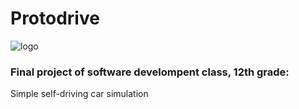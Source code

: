 # Protodrive
![logo](https://github.com/RanelDL/Protodrive/assets/61747694/654a4767-72a8-4caa-8d17-9b0354bb16cc)
### Final project of software develompent class, 12th grade:
Simple self-driving car simulation

